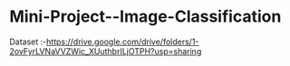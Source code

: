 # Mini-Project--Image-Classification

Dataset :-https://drive.google.com/drive/folders/1-2ovFyrLVNaVVZWic_XUuthbrILjOTPH?usp=sharing
